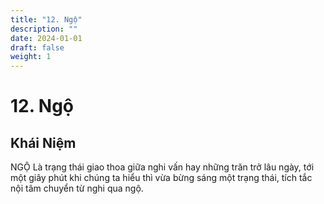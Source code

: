 ```yaml
---
title: "12. Ngộ"
description: ""
date: 2024-01-01
draft: false
weight: 1
---
```


# 12. Ngộ

## Khái Niệm

NGỘ Là trạng thái giao thoa giữa nghi vấn hay những trăn trở lâu ngày, tới một giây phút khi chúng ta hiểu thì vừa bừng sáng một trạng thái, tích tắc nội tâm chuyển từ nghi qua ngộ.


